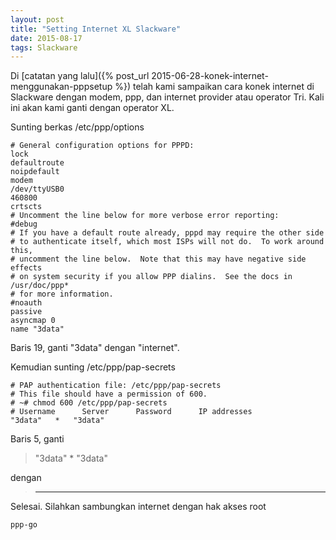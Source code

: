 ```yaml
---
layout: post
title: "Setting Internet XL Slackware"
date: 2015-08-17
tags: Slackware
---
```

Di [catatan yang lalu]({% post_url 2015-06-28-konek-internet-menggunakan-pppsetup %}) telah kami sampaikan cara konek internet di Slackware dengan modem, ppp, dan internet provider atau operator Tri. Kali ini akan kami ganti dengan operator XL.

Sunting berkas /etc/ppp/options
```
# General configuration options for PPPD:
lock
defaultroute
noipdefault
modem
/dev/ttyUSB0
460800
crtscts
# Uncomment the line below for more verbose error reporting:
#debug
# If you have a default route already, pppd may require the other side
# to authenticate itself, which most ISPs will not do.  To work around this,
# uncomment the line below.  Note that this may have negative side effects
# on system security if you allow PPP dialins.  See the docs in /usr/doc/ppp*
# for more information.
#noauth
passive
asyncmap 0
name "3data"
```

Baris 19, ganti "3data" dengan "internet".

Kemudian sunting /etc/ppp/pap-secrets
```
# PAP authentication file: /etc/ppp/pap-secrets
# This file should have a permission of 600.
# ~# chmod 600 /etc/ppp/pap-secrets
# Username      Server      Password      IP addresses
"3data"   *   "3data"
```
Baris 5, ganti

> "3data"   *   "3data"

dengan

> *    *    *

Selesai. Silahkan sambungkan internet dengan hak akses root
```
ppp-go
```


